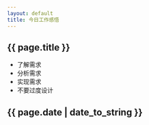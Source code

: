 ```yaml
---
layout: default
title: 今日工作感悟
---
```


## {{ page.title }}

* 了解需求
* 分析需求
* 实现需求
* 不要过度设计



## {{ page.date | date_to_string }}
